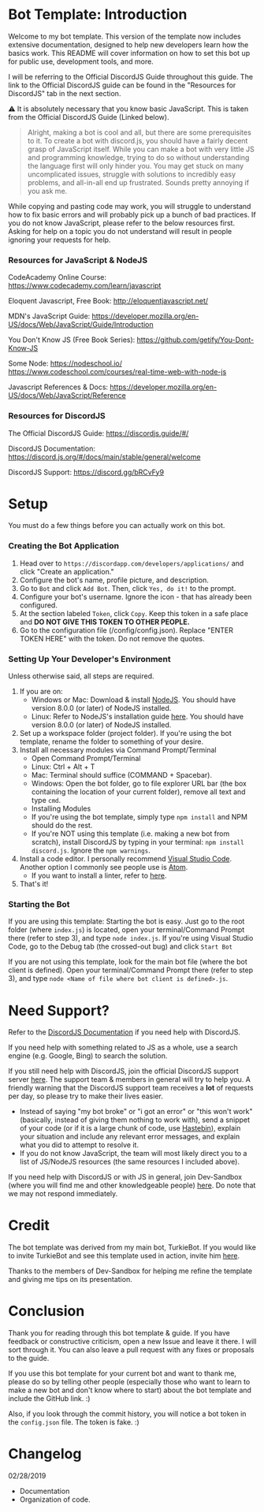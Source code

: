 # Bot Template: Introduction
Welcome to my bot template. This version of the template now includes extensive documentation, designed to help new developers learn how the basics work.
This README will cover information on how to set this bot up for public use, development tools, and more.

I will be referring to the Official DiscordJS Guide throughout this guide. The link to the Official DiscordJS guide can be found in the "Resources for DiscordJS" tab in the next section.

⚠ It is absolutely necessary that you know basic JavaScript. This is taken from the Official DiscordJS Guide (Linked below).
> Alright, making a bot is cool and all, but there are some prerequisites to it. To create a bot with discord.js, you should have a fairly decent grasp of JavaScript itself. While you can make a bot with very little JS and programming knowledge, trying to do so without understanding the language first will only hinder you. You may get stuck on many uncomplicated issues, struggle with solutions to incredibly easy problems, and all-in-all end up frustrated. Sounds pretty annoying if you ask me.

While copying and pasting code may work, you will struggle to understand how to fix basic errors and will probably pick up a bunch of bad practices. If you do not know JavaScript, please refer to the below resources first. Asking for help on a topic you do not understand will result in people ignoring your requests for help.

### Resources for JavaScript & NodeJS
CodeAcademy Online Course: https://www.codecademy.com/learn/javascript

Eloquent Javascript, Free Book: http://eloquentjavascript.net/

MDN's JavaScript Guide: https://developer.mozilla.org/en-US/docs/Web/JavaScript/Guide/Introduction

You Don't Know JS (Free Book Series): https://github.com/getify/You-Dont-Know-JS

Some Node: https://nodeschool.io/ https://www.codeschool.com/courses/real-time-web-with-node-js

Javascript References & Docs: https://developer.mozilla.org/en-US/docs/Web/JavaScript/Reference

### Resources for DiscordJS
The Official DiscordJS Guide: https://discordjs.guide/#/

DiscordJS Documentation: https://discord.js.org/#/docs/main/stable/general/welcome

DiscordJS Support: https://discord.gg/bRCvFy9

# Setup
You must do a few things before you can actually work on this bot.
### Creating the Bot Application
1. Head over to `https://discordapp.com/developers/applications/` and click "Create an application."
2. Configure the bot's name, profile picture, and description.
3. Go to `Bot` and click `Add Bot`. Then, click `Yes, do it!` to the prompt.
4. Configure your bot's username. Ignore the icon - that has already been configured.
5. At the section labeled `Token`, click `Copy`. Keep this token in a safe place and **DO NOT GIVE THIS TOKEN TO OTHER PEOPLE.**
6. Go to the configuration file (/config/config.json). Replace "ENTER TOKEN HERE" with the token. Do not remove the quotes.

### Setting Up Your Developer's Environment
Unless otherwise said, all steps are required.

1. If you are on:
	- Windows or Mac: Download & install [NodeJS](https://nodejs.org/). You should have version 8.0.0 (or later) of NodeJS installed.
	- Linux: Refer to NodeJS's installation guide [here](https://nodejs.org/en/download/package-manager/). You should have version 8.0.0 (or later) of NodeJS installed.
2. Set up a workspace folder (project folder). If you're using the bot template, rename the folder to something of your desire.
3. Install all necessary modules via Command Prompt/Terminal
	- Open Command Prompt/Terminal
	- Linux: Ctrl + Alt + T
	- Mac: Terminal should suffice (COMMAND + Spacebar).
	- Windows: Open the bot folder, go to file explorer URL bar (the box containing the location of your current folder), remove all text and type `cmd`.
	- Installing Modules
	- If you're using the bot template, simply type `npm install` and NPM should do the rest.
	- If you're NOT using this template (i.e. making a new bot from scratch), install DiscordJS by typing in your terminal: `npm install discord.js`. Ignore the `npm warnings`. 
4. Install a code editor. I personally recommend [Visual Studio Code](https://code.visualstudio.com/). Another option I commonly see people use is [Atom](https://code.visualstudio.com/).
	- If you want to install a linter, refer to [here](https://discordjs.guide/preparations/setting-up-a-linter.html#installing-a-linter). 
5. That's it!

### Starting the Bot
If you are using this template: Starting the bot is easy. Just go to the root folder (where `index.js`) is located, open your terminal/Command Prompt there (refer to step 3), and type `node index.js`. If you're using Visual Studio Code, go to the Debug tab (the crossed-out bug) and click `Start Bot`

If you are not using this template, look for the main bot file (where the bot client is defined). Open your terminal/Command Prompt there (refer to step 3), and type `node <Name of file where bot client is defined>.js`.

# Need Support?
Refer to the [DiscordJS Documentation](https://discord.js.org/#/docs/main/stable/general/welcome) if you need help with DiscordJS.

If you need help with something related to JS as a whole, use a search engine (e.g. Google, Bing) to search the solution.

If you still need help with DiscordJS, join the official DiscordJS support server [here](https://discord.gg/bRCvFy9). The support team & members in general will try to help you. A friendly warning that the DiscordJS support team receives a **lot** of requests per day, so please try to make their lives easier.
- Instead of saying "my bot broke" or "i got an error" or "this won't work" (basically, instead of giving them nothing to work with), send a snippet of your code (or if it is a large chunk of code, use [Hastebin](https://www.hastebin.com)), explain your situation and include any relevant error messages, and explain what you did to attempt to resolve it.
- If you do not know JavaScript, the team will most likely direct you to a list of JS/NodeJS resources (the same resources I included above).

If you need help with DiscordJS or with JS in general, join Dev-Sandbox (where you will find me and other knowledgeable people) [here](https://discord.gg/6eBTTDM). Do note that we may not respond immediately.

# Credit
The bot template was derived from my main bot, TurkieBot. If you would like to invite TurkieBot and see this template used in action, invite him [here](https://discordapp.com/api/oauth2/authorize?client_id=438136375112368139&permissions=536341751&scope=bot).

Thanks to the members of Dev-Sandbox for helping me refine the template and giving me tips on its presentation.

# Conclusion
Thank you for reading through this bot template & guide. If you have feedback or constructive criticism, open a new Issue and leave it there. I will sort through it. You can also leave a pull request with any fixes or proposals to the guide.

If you use this bot template for your current bot and want to thank me, please do so by telling other people (especially those who want to learn to make a new bot and don't know where to start) about the bot template and include the GitHub link. :)

Also, if you look through the commit history, you will notice a bot token in the `config.json` file. The token is fake. :)

# Changelog
02/28/2019
- Documentation
- Organization of code.
